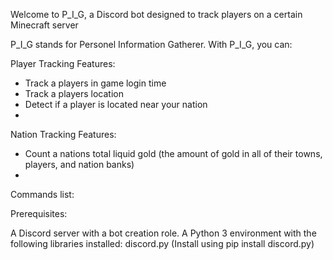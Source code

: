 Welcome to P_I_G, a Discord bot designed to track players on a certain Minecraft server

P_I_G stands for Personel Information Gatherer. With P_I_G, you can:

Player Tracking Features:
- Track a players in game login time
- Track a players location
- Detect if a player is located near your nation
- 
Nation Tracking Features:
- Count a nations total liquid gold (the amount of gold in all of their towns, players, and nation banks)
- 
Commands list:

Prerequisites:

A Discord server with a bot creation role.
A Python 3 environment with the following libraries installed:
discord.py (Install using pip install discord.py)
